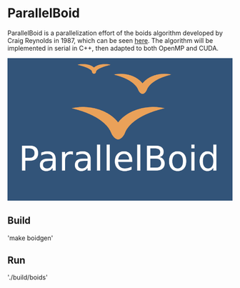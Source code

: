# ParallelBoid

ParallelBoid is a parallelization effort of the boids algorithm developed by Craig Reynolds in 1987, which can be seen [here](https://www.cs.toronto.edu/~dt/siggraph97-course/cwr87/). The algorithm will be implemented in serial in C++, then adapted to both OpenMP and CUDA.

![ParallelBoid](Pics/ParallelBoid.png "ParallelBoid")

## Build
'make boidgen'

## Run
'./build/boids'